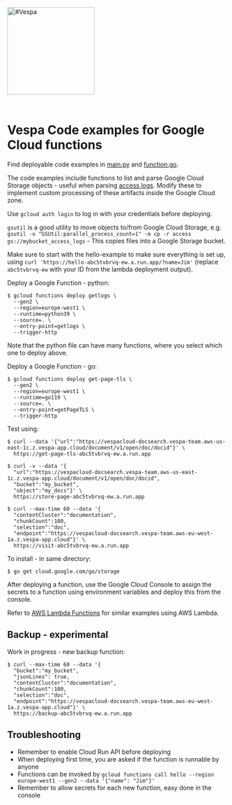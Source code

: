 
<!-- Copyright Vespa.ai. Licensed under the terms of the Apache 2.0 license. See LICENSE in the project root. -->

<picture>
  <source media="(prefers-color-scheme: dark)" srcset="https://vespa.ai/assets/vespa-ai-logo-heather.svg">
  <source media="(prefers-color-scheme: light)" srcset="https://vespa.ai/assets/vespa-ai-logo-rock.svg">
  <img alt="#Vespa" width="200" src="https://vespa.ai/assets/vespa-ai-logo-rock.svg" style="margin-bottom: 25px;">
</picture>

<!-- ToDo: this is work in progress.
  This repo will keep code snippets for easy management of Vespa artifacts like log files in Google Cloud
-->


# Vespa Code examples for Google Cloud functions

Find deployable code examples in [main.py](python/main.py) and [function.go](go/function.go).

The code examples include functions to list and parse Google Cloud Storage objects -
useful when parsing [access logs](https://docs.vespa.ai/en/access-logging.html).
Modify these to implement custom processing of these artifacts inside the Google Cloud zone.

Use `gcloud auth login` to log in with your credentials before deploying.

`gsutil` is a good utility to move objects to/from Google Cloud Storage, e.g.
`gsutil -o "GSUtil:parallel_process_count=1" -m cp -r access gs://mybucket_access_logs` -
This copies files into a Google Storage bucket.

Make sure to start with the hello-example to make sure everything is set up,
using `curl 'https://hello-abc5tvbrvq-ew.a.run.app/?name=Jim'`
(replace `abc5tvbrvq-ew` with your ID from the lambda deployment output).

Deploy a Google Function - python:
```
$ gcloud functions deploy getlogs \
  --gen2 \
  --region=europe-west1 \
  --runtime=python39 \
  --source=. \
  --entry-point=getlogs \
  --trigger-http
```
Note that the python file can have many functions, where you select which one to deploy above.

Deploy a Google Function - go:
```
$ gcloud functions deploy get-page-tls \
  --gen2 \
  --region=europe-west1 \
  --runtime=go119 \
  --source=. \
  --entry-point=getPageTLS \
  --trigger-http
```
Test using:
```
$ curl --data '{"url":"https://vespacloud-docsearch.vespa-team.aws-us-east-1c.z.vespa-app.cloud/document/v1/open/doc/docid"}' \
  https://get-page-tls-abc5tvbrvq-ew.a.run.app

$ curl -v --data '{
  "url":"https://vespacloud-docsearch.vespa-team.aws-us-east-1c.z.vespa-app.cloud/document/v1/open/doc/docid",
  "bucket":"my_bucket",
  "object":"my_docs"}' \
  https://store-page-abc5tvbrvq-ew.a.run.app
  
$ curl --max-time 60 --data '{
  "contentCluster":"documentation",
  "chunkCount":100,
  "selection":"doc",
  "endpoint":"https://vespacloud-docsearch.vespa-team.aws-eu-west-1a.z.vespa-app.cloud"}' \
  https://visit-abc5tvbrvq-ew.a.run.app
```
To install - in same directory:
```
$ go get cloud.google.com/go/storage
```
After deploying a function, use the Google Cloud Console to assign the secrets to a function
using environment variables and deploy this from the console.

Refer to [AWS Lambda Functions](../../aws/lambda) for similar examples using AWS Lambda.



## Backup - experimental
Work in progress - new backup function:
```
$ curl --max-time 60 --data '{
  "bucket":"my_bucket",
  "jsonLines": true,
  "contentCluster":"documentation",
  "chunkCount":100,
  "selection":"doc",
  "endpoint":"https://vespacloud-docsearch.vespa-team.aws-eu-west-1a.z.vespa-app.cloud"}' \
  https://backup-abc5tvbrvq-ew.a.run.app
```



## Troubleshooting
* Remember to enable Cloud Run API before deploying
* When deploying first time, you are asked if the function is runnable by anyone
* Functions can be invoked by `gcloud functions call hello --region europe-west1 --gen2 --data '{"name": "Jim"}'`
* Remember to allow secrets for each new function, easy done in the console
